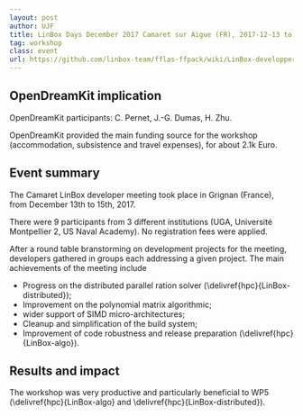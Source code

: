 ```yaml
---
layout: post
author: UJF
title: LinBox Days December 2017 Camaret sur Aigue (FR), 2017-12-13 to 2017-12-15
tag: workshop
class: event
url: https://github.com/linbox-team/fflas-ffpack/wiki/LinBox-developper-meeting-in-Camaret
---
```


## OpenDreamKit implication




OpenDreamKit participants: C. Pernet, J.-G. Dumas, H. Zhu.

OpenDreamKit provided the main funding source for the workshop (accommodation,
subsistence and travel expenses), for about 2.1k Euro.

## Event summary




The Camaret LinBox developer meeting took place in Grignan (France), from December
13th to 15th, 2017.

There were 9 participants from 3 different institutions (UGA, Université
Montpellier 2, US Naval Academy).
No registration fees were applied.

After a round table branstorming on development projects for the meeting,
developers gathered in groups each addressing a given project.
The main achievements of the meeting include


* Progress on the distributed parallel ration solver (\delivref{hpc}{LinBox-distributed});
* Improvement on the polynomial matrix algorithmic;
* wider support of SIMD micro-architectures;
* Cleanup and simplification of the build system;
* Improvement of code robustness and release preparation (\delivref{hpc}{LinBox-algo}).




## Results and impact





The workshop was very productive and particularly beneficial to WP5
(\delivref{hpc}{LinBox-algo} and \delivref{hpc}{LinBox-distributed}).

